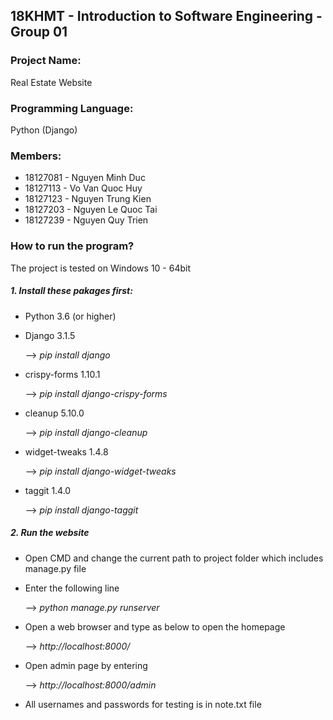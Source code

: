 ## 18KHMT - Introduction to Software Engineering - Group 01

### Project Name:
Real Estate Website

### Programming Language:
Python (Django)

### Members:
- 18127081 - Nguyen Minh Duc
- 18127113 - Vo Van Quoc Huy
- 18127123 - Nguyen Trung Kien
- 18127203 - Nguyen Le Quoc Tai
- 18127239 - Nguyen Quy Trien

### How to run the program?
The project is tested on Windows 10 - 64bit

##### 1. Install these pakages first:
* Python 3.6 (or higher)

* Django 3.1.5
    
    --> *pip install django*
    
* crispy-forms 1.10.1
    
    --> *pip install django-crispy-forms*
    
* cleanup 5.10.0
    
    --> *pip install django-cleanup*
    
* widget-tweaks 1.4.8
    
    --> *pip install django-widget-tweaks*
    
* taggit 1.4.0
    
    --> *pip install django-taggit*

##### 2. Run the website
* Open CMD and change the current path to project folder which includes manage.py file

* Enter the following line
    
    --> *python manage.py runserver*

* Open a web browser and type as below to open the homepage
    
    --> *http://localhost:8000/*

* Open admin page by entering
    
    --> *http://localhost:8000/admin*

* All usernames and passwords for testing is in note.txt file
